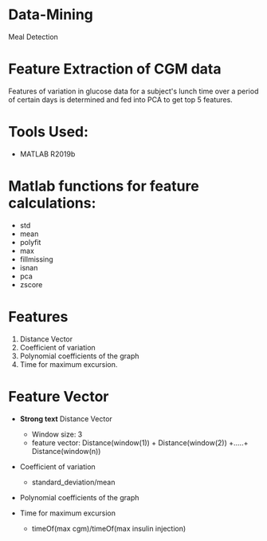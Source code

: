 # Data-Mining
Meal Detection

# Feature Extraction of CGM data
Features of variation in glucose data for a subject's lunch time over a period of certain days is determined and fed into PCA to get top 5 features.

# Tools Used:
* MATLAB R2019b

# Matlab functions for feature calculations:
* std
* mean
* polyfit
* max
* fillmissing
* isnan
* pca
* zscore

# Features 
1. Distance Vector
2. Coefficient of variation
3. Polynomial coefficients of the graph
4. Time for maximum excursion.

# Feature Vector
<Distance Vector><Coefficient of variation><Polynomial coefficients of the graph><Time for maximum excursion>
*  __Strong text__ Distance Vector
   * Window size: 3
   * feature vector: Distance(window(1)) + Distance(window(2)) +.....+ Distance(window(n))

*  Coefficient of variation
   * standard_deviation/mean

*  Polynomial coefficients of the graph

*  Time for maximum excursion
   * timeOf(max cgm)/timeOf(max insulin injection)
